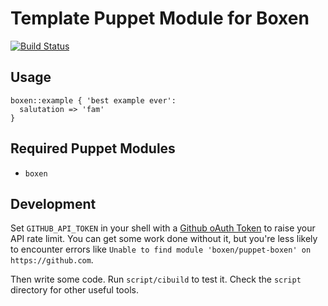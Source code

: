 # Template Puppet Module for Boxen

[![Build Status](https://travis-ci.org/dieterdemeyer/puppet-filezilla.png?branch=master)](https://travis-ci.org/dieterdemeyer/puppet-filezilla)

## Usage

```puppet
boxen::example { 'best example ever':
  salutation => 'fam'
}
```

## Required Puppet Modules

* `boxen`

## Development

Set `GITHUB_API_TOKEN` in your shell with a [Github oAuth Token](https://help.github.com/articles/creating-an-oauth-token-for-command-line-use) to raise your API rate limit. You can get some work done without it, but you're less likely to encounter errors like `Unable to find module 'boxen/puppet-boxen' on https://github.com`.

Then write some code. Run `script/cibuild` to test it. Check the `script`
directory for other useful tools.

